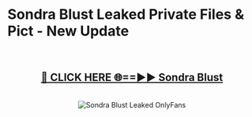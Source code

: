 # Sondra Blust Leaked Private Files & Pict - New Update
<br>
<div align="center">
<h2><a href="https://mediafilles.blogspot.com/?title=Sondra_Blust" rel="nofollow">🔴 CLICK HERE 🌐==►► Sondra Blust</a></h2>
<br>
<a href="https://mediafilles.blogspot.com/?title=Sondra_Blust" rel="nofollow" data-target="animated-image.originalLink"><img src="https://i.ibb.co.com/WyWwxjT/player-gif2.gif" alt="Sondra Blust Leaked OnlyFans" style="max-width: 100%; display: inline-block;" data-target="animated-image.originalImage"></a>
</div>
<br>